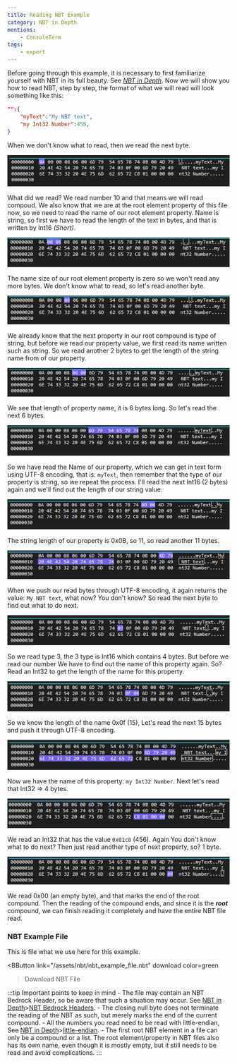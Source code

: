 ```yaml
---
title: Reading NBT Example
category: NBT in Depth
mentions:
    - ConsoleTerm
tags:
    - expert
---
```


Before going through this example, it is necessary to first familiarize yourself with NBT in its full beauty. See *[NBT in Depth](/nbt/nbt-in-depth.md)*.
Now we will show you how to read NBT, step by step, the format of what we will read will look something like this:
```json
"":{
    "myText":"My NBT text",
    "my Int32 Number":456,
}
```
When we don't know what to read, then we read the next byte.

![](/assets/images/nbt/VS_Editor_images/step1.png)

What did we read? We read number 10 and that means we will read compoud. We also know that we are at the root element property of this file now, so we need to read the name of our root element property. Name is string, so first we have to read the length of the text in bytes, and that is written by Int16 *(Short)*.

![](/assets/images/nbt/VS_Editor_images/step2.png)

The name size of our root element property is zero so we won't read any more bytes. We don't know what to read, so let's read another byte.

![](/assets/images/nbt/VS_Editor_images/step3.png)

We already know that the next property in our root compound is type of string, but before we read our property value, we first read its name written such as string. So we read another 2 bytes to get the length of the string name from of our property.

![](/assets/images/nbt/VS_Editor_images/step4.png)

We see that length of property name, it is 6 bytes long. So let's read the next 6 bytes.

![](/assets/images/nbt/VS_Editor_images/step5.png)

So we have read the Name of our property, which we can get in text form using UTF-8 encoding, that is: `myText`, then remember that the type of our property is string, so we repeat the process.
I'll read the next Int16 (2 bytes) again and we'll find out the length of our string value.

![](/assets/images/nbt/VS_Editor_images/step6.png)

The string length of our property is 0x0B, so 11, so read another 11 bytes.

![](/assets/images/nbt/VS_Editor_images/step7.png)

When we push our read bytes through UTF-8 encoding, it again returns the value: `My NBT text`,
what now? You don't know? So read the next byte to find out what to do next.

![](/assets/images/nbt/VS_Editor_images/step8.png)

So we read type 3, the 3 type is Int16 which contains 4 bytes. But before we read our number We have to find out the name of this property again. So?
Read an Int32 to get the length of the name for this property.

![](/assets/images/nbt/VS_Editor_images/step9.png)

So we know the length of the name 0x0f (15), Let's read the next 15 bytes and push it through UTF-8 encoding.

![](/assets/images/nbt/VS_Editor_images/step10.png)

Now we have the name of this property: `my Int32 Number`. Next let's read that Int32 => 4 bytes.

![](/assets/images/nbt/VS_Editor_images/step11.png)

We read an Int32 that has the value `0x01c8` (456).
Again You don't know what to do next? Then just read another type of next property, so? 1 byte.

![](/assets/images/nbt/VS_Editor_images/step12.png)

We read 0x00 (an empty byte), and that marks the end of the root compound. Then the reading of the compound ends, and since it is the ***root*** compound, we can finish reading it completely and have the entire NBT file read.
### NBT Example File
This is file what we use here for this example.

<BButton
    link="/assets/nbt/nbt_example_file.nbt" download
    color=green
>Download NBT File</BButton>

:::tip Important points to keep in mind
    - The file may contain an NBT Bedrock Header, so be aware that such a situation may occur. See [NBT in Depth](/nbt/nbt-in-depth.md)>[NBT Bedrock Headers](/nbt/nbt-in-depth.md#bedrock-nbt-file-header).
    - The closing null byte does not terminate the reading of the NBT as such, but merely marks the end of the current compound.
    - All the numbers you read need to be read with little-endian, See [NBT in Depth](/nbt/nbt-in-depth.md)>[little-endian](/nbt/nbt-in-depth.md#little-endian).
    - The first root NBT element in a file can only be a compound or a list. The root element/property in NBT files also has its own name, even though it is mostly empty, but it still needs to be read and avoid complications.
:::